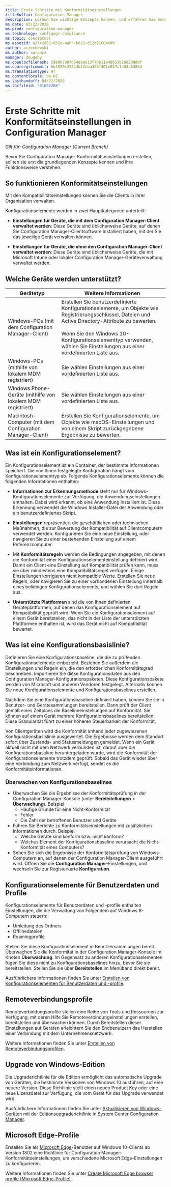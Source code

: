 ```yaml
---
title: Erste Schritte mit Konformitätseinstellungen
titleSuffix: Configuration Manager
description: Lernen Sie wichtige Konzepte kennen, und erfahren Sie mehr zur Funktionsweise von Konformitätseinstellungen
ms.date: 03/22/2018
ms.prod: configuration-manager
ms.technology: configmgr-compliance
ms.topic: conceptual
ms.assetid: a2742d52-851e-4abc-b623-d12d91684c0b
author: aczechowski
ms.author: aaroncz
manager: dougeby
ms.openlocfilehash: 59b0b799fd54e0e613f78b11b48b53b19d20ddbf
ms.sourcegitcommit: bbf820c35414bf2cba356f30fe047c1a34c5384d
ms.translationtype: HT
ms.contentlocale: de-DE
ms.lasthandoff: 04/21/2020
ms.locfileid: "81692288"
---
```

# <a name="get-started-with-compliance-settings-in-configuration-manager"></a>Erste Schritte mit Konformitätseinstellungen in Configuration Manager

*Gilt für: Configuration Manager (Current Branch)*

Bevor Sie Configuration Manager-Konformitätseinstellungen erstellen, sollten sie erst die grundlegenden Konzepte kennen und ihre Funktionsweise verstehen.  



## <a name="how-compliance-settings-work"></a>So funktionieren Konformitätseinstellungen  
Mit den Kompatibilitätseinstellungen können Sie die Clients in Ihrer Organisation verwalten.  

Konfigurationselemente werden in zwei Hauptkategorien unterteilt:  

- **Einstellungen für Geräte, die mit dem Configuration Manager-Client verwaltet werden**: Diese Geräte sind üblicherweise Geräte, auf denen Sie Configuration Manager-Clientsoftware installiert haben, mit der Sie das jeweilige Gerät verwalten können.  

- **Einstellungen für Geräte, die ohne den Configuration Manager-Client verwaltet werden**: Diese Geräte sind üblicherweise Geräte, die mit Microsoft Intune oder lokaler Configuration Manager-Geräteverwaltung verwaltet werden.  



## <a name="what-devices-are-supported"></a>Welche Geräte werden unterstützt?  

| Gerätetyp | Weitere Informationen |  
|------------|----------------------|  
| Windows-PCs (mit dem Configuration Manager-Client) | Erstellen Sie benutzerdefinierte Konfigurationselemente, um Objekte wie Registrierungsschlüssel, Dateien und Active Directory-Attribute zu bewerten.<br /><br /> Wenn Sie den Windows 10-Konfigurationselementtyp verwenden, wählen Sie Einstellungen aus einer vordefinierten Liste aus. |  
| Windows-PCs (mithilfe von lokalem MDM registriert) | Sie wählen Einstellungen aus einer vordefinierten Liste aus. |  
| Windows Phone-Geräte (mithilfe von lokalem MDM registriert) | Sie wählen Einstellungen aus einer vordefinierten Liste aus. |  
| Macintosh-Computer (mit dem Configuration Manager-Client) | Erstellen Sie Konfigurationselemente, um Objekte wie macOS-Einstellungen und von einem Skript zurückgegebene Ergebnisse zu bewerten. |  



## <a name="what-is-a-configuration-item"></a>Was ist ein Konfigurationselement?  
Ein Konfigurationselement ist ein Container, der bestimmte Informationen speichert. Die von Ihnen festgelegte Konfiguration hängt vom Konfigurationselementtyp ab. Folgende Konfigurationselemente können die folgenden Informationen enthalten:

- **Informationen zur Erkennungsmethode** steht nur für Windows-Konfigurationselemente zur Verfügung, die Anwendungseinstellungen enthalten. Dabei wird erkannt, ob eine Anwendung installiert ist. Diese Erkennung verwendet die Windows Installer-Datei der Anwendung oder ein benutzerdefiniertes Skript.  

- **Einstellungen** repräsentiert die geschäftlichen oder technischen Maßnahmen, die zur Bewertung der Kompatibilität auf Clientcomputern verwendet werden. Konfigurieren Sie eine neue Einstellung, oder navigieren Sie zu einer bestehenden Einstellung auf einem Referenzcomputer.  

- Mit **Konformitätsregeln** werden die Bedingungen angegeben, mit denen die Konformität einer Konfigurationselementeinstellung definiert wird. Damit ein Client eine Einstellung auf Kompatibilität prüfen kann, muss sie über mindestens eine Kompatibilitätsregel verfügen. Einige Einstellungen korrigieren nicht kompatible Werte. Erstellen Sie neue Regeln, oder navigieren Sie zu einer vorhandenen Einstellung innerhalb eines beliebigen Konfigurationselements, und wählen Sie dort Regeln aus.  

- **Unterstützte Plattformen** sind die von Ihnen definierten Geräteplattformen, auf denen das Konfigurationselement auf Kompatibilität geprüft wird. Wenn Sie ein Konfigurationselement auf einem Gerät bereitstellen, das nicht in der Liste der unterstützten Plattformen enthalten ist, wird das Gerät nicht auf Kompatibilität bewertet.  



## <a name="what-is-a-configuration-baseline"></a>Was ist eine Konfigurationsbasislinie?  
Definieren Sie eine Konfigurationsbaseline, die die zu prüfenden Konfigurationselemente einbezieht. Beziehen Sie außerdem die Einstellungen und Regeln ein, die den erforderlichen Konformitätsgrad beschreiben. Importieren Sie diese Konfigurationsdaten aus den Configuration Manager-Konfigurationspaketen. Diese Konfigurationspakete werden von Microsoft und anderen Vendoren festgelegt. Alternativ können Sie neue Konfigurationselemente und Konfigurationsbaselines erstellen.  

Nachdem Sie eine Konfigurationsbaseline definiert haben, können Sie sie in Benutzer- und Gerätesammlungen bereitstellen. Dann prüft der Client gemäß eines Zeitplans die Baselineeinstellungen auf Konformität. Sie können auf einem Gerät mehrere Konfigurationsbaselines bereitstellen. Diese Granularität führt zu einer höheren Steuerbarkeit der Konformität. 

Von Clientgeräten wird die Konformität anhand jeder zugewiesenen Konfigurationsbasislinie ausgewertet. Die Ergebnisse werden dem Standort sofort über Zustands- und Statusmeldungen gemeldet. Wenn ein Gerät aktuell nicht mit dem Netzwerk verbunden ist, darauf aber die Konfigurationsbaseline heruntergeladen wurde, wird die Konformität der Konfigurationselemente trotzdem geprüft. Sobald das Gerät wieder über eine Verbindung zum Netzwerk verfügt, sendet es die Konformitätsinformationen.  

### <a name="monitoring-configuration-baselines"></a>Überwachen von Konfigurationsbaselines
- Überwachen Sie die Ergebnisse der Konformitätsprüfung in der Configuration Manager-Konsole (unter **Bereitstellungen** > **Überwachung**). Beispiel:
  - Häufige Gründe für eine Nicht-Konformität
  - Fehler
  - Die Zahl der betroffenen Benutzer und Geräte
- Führen Sie Berichte zu Konformitätseinstellungen mit zusätzlichen Informationen durch. Beispiel:
  - Welche Geräte sind konform bzw. nicht konform?
  - Welches Element der Konfigurationsbaseline verursacht die Nicht-Konformität eines Computers?
- Sehen Sie sich die Ergebnisse der Konformitätsprüfung von Windows-Computern an, auf denen der Configuration Manager-Client ausgeführt wird. Öffnen Sie die **Configuration Manager**-Einstellungen, und wechseln Sie zur Registerkarte **Konfiguration**.  



## <a name="user-data-and-profiles-configuration-items"></a>Konfigurationselemente für Benutzerdaten und Profile  
Konfigurationselemente für Benutzerdaten und -profile enthalten Einstellungen, die die Verwaltung von Folgendem auf Windows 8-Computern steuern:  
- Umleitung des Ordners
- Offlinedateien
- Roamingprofile  

Stellen Sie diese Konfigurationselement in Benutzersammlungen bereit. Überwachen Sie die Konformität in der Configuration Manager-Konsole im Knoten **Überwachung**. Im Gegensatz zu anderen Konfigurationselementen fügen Sie diese nicht zu Konfigurationsbaselines hinzu, bevor Sie sie bereitstellen. Stellen Sie sie über **Bereitstellen** im Menüband direkt bereit.  

Ausführlichere Informationen finden Sie unter [Erstellen von Konfigurationselementen für Benutzerdaten und -profile](../deploy-use/create-user-data-and-profiles-configuration-items.md).  



## <a name="remote-connection-profiles"></a>Remoteverbindungsprofile  
Remoteverbindungsprofile stellen eine Reihe von Tools und Ressourcen zur Verfügung, mit deren Hilfe Sie Remoteverbindungeinstellungen erstellen, bereitstellen und überwachen können. Durch Bereitstellen dieser Einstellungen auf Geräten erleichtern Sie den Endbenutzern das Herstellen einer Verbindung mit dem Unternehmensnetzwerk.  

Weitere Informationen finden Sie unter [Erstellen von Remoteverbindungsprofilen](../deploy-use/create-remote-connection-profiles.md).  



## <a name="windows-edition-upgrade"></a>Upgrade von Windows-Edition
Die Upgraderichtlinie für die Edition ermöglicht das automatische Upgrade von Geräten, die bestimmte Versionen von Windows 10 ausführen, auf eine neuere Version. Diese Richtlinie stellt einen neuen Product Key oder eine neue Lizenzdatei zur Verfügung, die vom Gerät für das Upgrade verwendet wird.

Ausführlichere Informationen finden Sie unter [Aktualisieren von Windows-Geräten mit der Editionsupgraderichtlinie in System Center Configuration Manager](../deploy-use/upgrade-windows-version.md).



## <a name="microsoft-edge-browser-profiles"></a>Microsoft Edge-Profile
<!-- 1357310 -->
Erstellen Sie als [Microsoft Edge](https://technet.microsoft.com/microsoft-edge/bb265256)-Benutzer auf Windows 10-Clients ab Version 1802 eine Richtlinie für Configuration Manager-Konformitätseinstellungen, um verschiedene Microsoft Edge-Einstellungen zu konfigurieren. 

Weitere Informationen finden Sie unter [Create Microsoft Edge browser profile (Microsoft Edge-Profile)](../deploy-use/browser-profiles.md).

